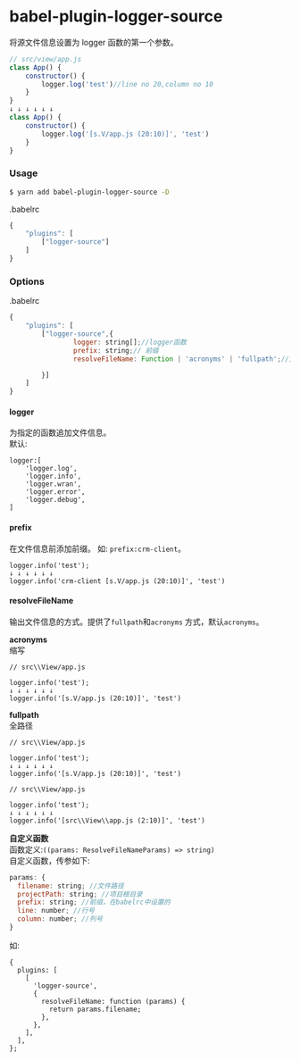 # babel-plugin-logger-source

将源文件信息设置为 logger 函数的第一个参数。

```javascript
// src/view/app.js
class App() {
    constructor() {
        logger.log('test')//line no 20,column no 10
    }
}
↓ ↓ ↓ ↓ ↓ ↓
class App() {
    constructor() {
        logger.log('[s.V/app.js (20:10)]', 'test')
    }
}

```

### Usage

```bash
$ yarn add babel-plugin-logger-source -D
```

.babelrc

```javascript
{
    "plugins": [
        ["logger-source"]
    ]
}
```

### Options

.babelrc

```javascript
{
    "plugins": [
        ["logger-source",{
			    logger: string[];//logger函数
				prefix: string;// 前缀
				resolveFileName: Function | 'acronyms' | 'fullpath';//文件信息的输出方式

		}]
    ]
}
```

#### logger

为指定的函数追加文件信息。  
默认:

```
logger:[
	'logger.log',
	'logger.info',
	'logger.wran',
	'logger.error',
	'logger.debug',
]
```

#### prefix

在文件信息前添加前缀。
如: `prefix:crm-client`。

```
logger.info('test');
↓ ↓ ↓ ↓ ↓ ↓
logger.info('crm-client [s.V/app.js (20:10)]', 'test')

```

#### resolveFileName

输出文件信息的方式。提供了`fullpath`和`acronyms` 方式，默认`acronyms`。

**acronyms**  
缩写

```
// src\\View/app.js

logger.info('test');
↓ ↓ ↓ ↓ ↓ ↓
logger.info('[s.V/app.js (20:10)]', 'test')
```

**fullpath**  
全路径

```
// src\\View/app.js

logger.info('test');
↓ ↓ ↓ ↓ ↓ ↓
logger.info('[s.V/app.js (20:10)]', 'test')
```

```
// src\\View/app.js

logger.info('test');
↓ ↓ ↓ ↓ ↓ ↓
logger.info('[src\\View\\app.js (2:10)]', 'test')
```

**自定义函数**  
函数定义:`((params: ResolveFileNameParams) => string)`  
自定义函数，传参如下:

```js
params: {
  filename: string; //文件路径
  projectPath: string; //项目根目录
  prefix: string; //前缀，在babelrc中设置的
  line: number; //行号
  column: number; //列号
}
```

如:

```
{
  plugins: [
    [
      'logger-source',
      {
        resolveFileName: function (params) {
          return params.filename;
        },
      },
    ],
  ],
};

```
